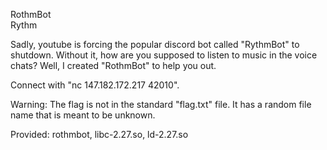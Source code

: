 RothmBot  
Rythm

Sadly, youtube is forcing the popular discord bot called "RythmBot" to shutdown. Without it, how are you supposed to listen to music in the voice chats? Well, I created "RothmBot" to help you out.  

Connect with "nc 147.182.172.217 42010". 

Warning: The flag is not in the standard "flag.txt" file. It has a random file name that is meant to be unknown.  
  
Provided: rothmbot, libc-2.27.so, ld-2.27.so
